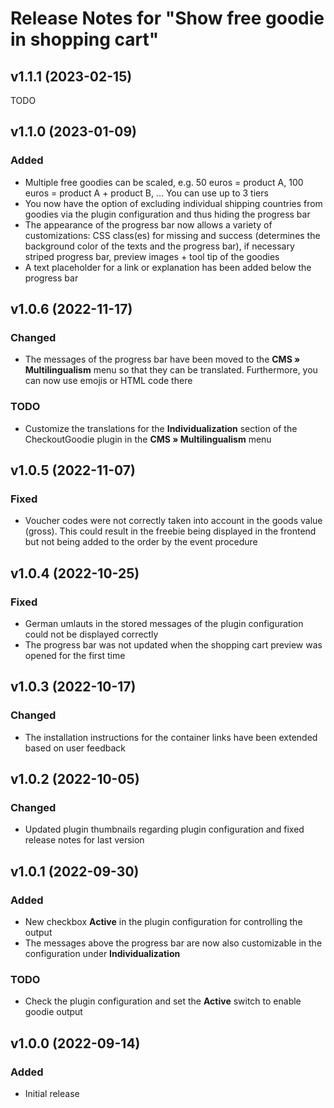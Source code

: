 # Release Notes for "Show free goodie in shopping cart"

## v1.1.1 (2023-02-15)

TODO

## v1.1.0 (2023-01-09)

### Added
- Multiple free goodies can be scaled, e.g. 50 euros = product A, 100 euros = product A + product B, ... You can use up to 3 tiers
- You now have the option of excluding individual shipping countries from goodies via the plugin configuration and thus hiding the progress bar
- The appearance of the progress bar now allows a variety of customizations: CSS class(es) for missing and success (determines the background color of the texts and the progress bar), if necessary striped progress bar, preview images + tool tip of the goodies
- A text placeholder for a link or explanation has been added below the progress bar

## v1.0.6 (2022-11-17)

### Changed
- The messages of the progress bar have been moved to the **CMS » Multilingualism** menu so that they can be translated. Furthermore, you can now use emojis or HTML code there

### TODO
- Customize the translations for the **Individualization** section of the CheckoutGoodie plugin in the **CMS » Multilingualism** menu

## v1.0.5 (2022-11-07)

### Fixed
- Voucher codes were not correctly taken into account in the goods value (gross). This could result in the freebie being displayed in the frontend but not being added to the order by the event procedure

## v1.0.4 (2022-10-25)

### Fixed
- German umlauts in the stored messages of the plugin configuration could not be displayed correctly
- The progress bar was not updated when the shopping cart preview was opened for the first time

## v1.0.3 (2022-10-17)

### Changed
- The installation instructions for the container links have been extended based on user feedback

## v1.0.2 (2022-10-05)

### Changed
- Updated plugin thumbnails regarding plugin configuration and fixed release notes for last version

## v1.0.1 (2022-09-30)

### Added
- New checkbox **Active** in the plugin configuration for controlling the output
- The messages above the progress bar are now also customizable in the configuration under **Individualization**

### TODO
- Check the plugin configuration and set the **Active** switch to enable goodie output

## v1.0.0 (2022-09-14)

### Added
- Initial release
